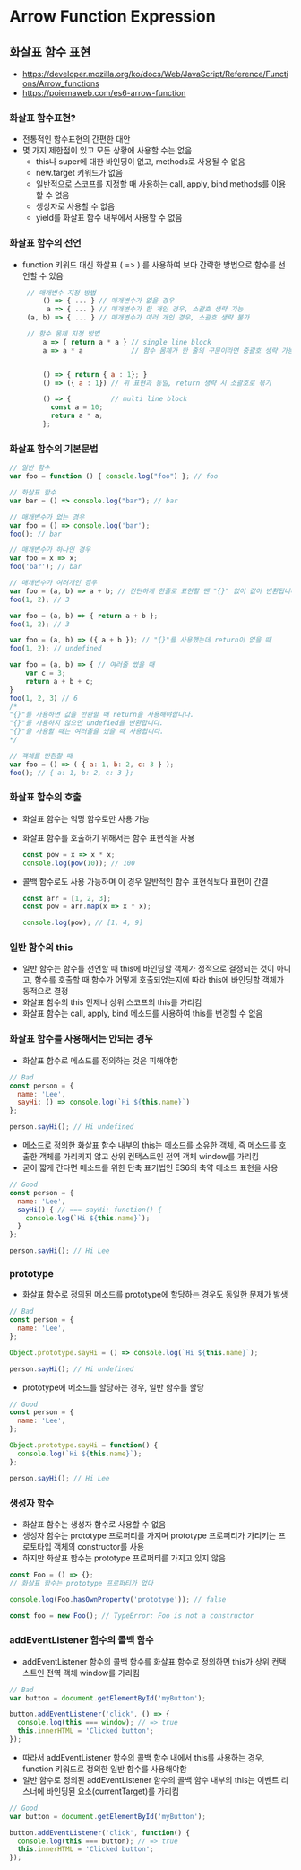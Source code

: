 # Arrow Function Expression

## 화살표 함수 표현

* https://developer.mozilla.org/ko/docs/Web/JavaScript/Reference/Functions/Arrow_functions
* https://poiemaweb.com/es6-arrow-function

### 화살표 함수표현?
- 전통적인 함수표현의 간편한 대안
- 몇 가지 제한점이 있고 모든 상황에 사용할 수는 없음
   - this나 super에 대한 바인딩이 없고, methods로 사용될 수 없음
   - new.target 키워드가 없음
   - 일반적으로 스코프를 지정할 때 사용하는 call, apply, bind methods를 이용할 수 없음
   - 생상자로 사용할 수 없음
   - yield를 화살표 함수 내부에서 사용할 수 없음

### 화살표 함수의 선언
- function 키워드 대신 화살표 ( => ) 를 사용하여 보다 간략한 방법으로 함수를 선언할 수 있음

   ```javascript
    // 매개변수 지정 방법
        () => { ... } // 매개변수가 없을 경우
         a => { ... } // 매개변수가 한 개인 경우, 소괄호 생략 가능
    (a, b) => { ... } // 매개변수가 여러 개인 경우, 소괄호 생략 불가

    // 함수 몸체 지정 방법
        a => { return a * a } // single line block
        a => a * a            // 함수 몸체가 한 줄의 구문이라면 중괄호 생략 가능하며 암묵적으로 return됨. 위 표현과 동일


        () => { return { a : 1}; }
        () => ({ a : 1}) // 위 표현과 동일, return 생략 시 소괄호로 묶기

        () => {          // multi line block
          const a = 10;
          return a * a;
        };
  ```


###  화살표 함수의 기본문법
```javascript
// 일반 함수
var foo = function () { console.log("foo") }; // foo

// 화살표 함수
var bar = () => console.log("bar"); // bar
```

```javascript
// 매개변수가 없는 경우
var foo = () => console.log('bar');
foo(); // bar

// 매개변수가 하나인 경우
var foo = x => x;
foo('bar'); // bar

// 매개변수가 여려개인 경우
var foo = (a, b) => a + b; // 간단하게 한줄로 표현할 땐 "{}" 없이 값이 반환됩니다.
foo(1, 2); // 3

var foo = (a, b) => { return a + b }; 
foo(1, 2); // 3

var foo = (a, b) => ({ a + b }); // "{}"를 사용했는데 return이 없을 때 
foo(1, 2); // undefined

var foo = (a, b) => { // 여러줄 썼을 때
	var c = 3;
	return a + b + c;
}
foo(1, 2, 3) // 6
/*
"{}"를 사용하면 값을 반환할 때 return을 사용해야합니다.
"{}"를 사용하지 않으면 undefied를 반환합니다.
"{}"을 사용할 때는 여러줄을 썼을 때 사용합니다.
*/

// 객체를 반환할 때
var foo = () => ( { a: 1, b: 2, c: 3 } );
foo(); // { a: 1, b: 2, c: 3 };
```


### 화살표 함수의 호출
- 화살표 함수는 익명 함수로만 사용 가능
- 화살표 함수를 호출하기 위해서는 함수 표현식을 사용

   ```javascript
   const pow = x => x * x;
   console.log(pow(10)); // 100
  ```

- 콜백 함수로도 사용 가능하며 이 경우 일반적인 함수 표현식보다 표현이 간결
   ```javascript
   const arr = [1, 2, 3];
   const pow = arr.map(x => x * x);

   console.log(pow); // [1, 4, 9]
   ```

### 일반 함수의 this
* 일반 함수는 함수를 선언할 때 this에 바인딩할 객체가 정적으로 결정되는 것이 아니고, 함수를 호출할 때 함수가 어떻게 호출되었는지에 따라 this에 바인딩할 객체가 동적으로 결정
* 화살표 함수의 this 언제나 상위 스코프의 this를 가리킴
* 화살표 함수는 call, apply, bind 메소드를 사용하여 this를 변경할 수 없음

### 화살표 함수를 사용해서는 안되는 경우
* 화살표 함수로 메소드를 정의하는 것은 피해야함
```javascript
// Bad
const person = {
  name: 'Lee',
  sayHi: () => console.log(`Hi ${this.name}`)
};

person.sayHi(); // Hi undefined
```
* 메소드로 정의한 화살표 함수 내부의 this는 메소드를 소유한 객체, 즉 메소드를 호출한 객체를 가리키지 않고 상위 컨택스트인 전역 객체 window를 가리킴
* 굳이 짧게 간다면 메소드를 위한 단축 표기법인 ES6의 축약 메소드 표현을 사용

```javascript
// Good
const person = {
  name: 'Lee',
  sayHi() { // === sayHi: function() {
    console.log(`Hi ${this.name}`);
  }
};

person.sayHi(); // Hi Lee
```
### prototype
* 화살표 함수로 정의된 메소드를 prototype에 할당하는 경우도 동일한 문제가 발생
```javascript
// Bad
const person = {
  name: 'Lee',
};

Object.prototype.sayHi = () => console.log(`Hi ${this.name}`);

person.sayHi(); // Hi undefined
```
* prototype에 메소드를 할당하는 경우, 일반 함수를 할당
```javascript
// Good
const person = {
  name: 'Lee',
};

Object.prototype.sayHi = function() {
  console.log(`Hi ${this.name}`);
};

person.sayHi(); // Hi Lee
```

### 생성자 함수
* 화살표 함수는 생성자 함수로 사용할 수 없음
* 생성자 함수는 prototype 프로퍼티를 가지며 prototype 프로퍼티가 가리키는 프로토타입 객체의 constructor를 사용
* 하지만 화살표 함수는 prototype 프로퍼티를 가지고 있지 않음
```javascript
const Foo = () => {};
// 화살표 함수는 prototype 프로퍼티가 없다

console.log(Foo.hasOwnProperty('prototype')); // false

const foo = new Foo(); // TypeError: Foo is not a constructor
````
### addEventListener 함수의 콜백 함수
* addEventListener 함수의 콜백 함수를 화살표 함수로 정의하면 this가 상위 컨택스트인 전역 객체 window를 가리킴
```javascript
// Bad
var button = document.getElementById('myButton');

button.addEventListener('click', () => {
  console.log(this === window); // => true
  this.innerHTML = 'Clicked button';
});
````
* 따라서 addEventListener 함수의 콜백 함수 내에서 this를 사용하는 경우, function 키워드로 정의한 일반 함수를 사용해야함
* 일반 함수로 정의된 addEventListener 함수의 콜백 함수 내부의 this는 이벤트 리스너에 바인딩된 요소(currentTarget)를 가리킴

```javascript
// Good
var button = document.getElementById('myButton');

button.addEventListener('click', function() {
  console.log(this === button); // => true
  this.innerHTML = 'Clicked button';
});
```
